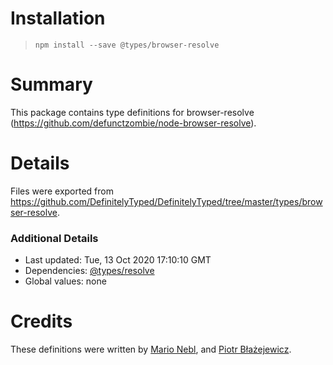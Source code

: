 # Installation
> `npm install --save @types/browser-resolve`

# Summary
This package contains type definitions for browser-resolve (https://github.com/defunctzombie/node-browser-resolve).

# Details
Files were exported from https://github.com/DefinitelyTyped/DefinitelyTyped/tree/master/types/browser-resolve.

### Additional Details
 * Last updated: Tue, 13 Oct 2020 17:10:10 GMT
 * Dependencies: [@types/resolve](https://npmjs.com/package/@types/resolve)
 * Global values: none

# Credits
These definitions were written by [Mario Nebl](https://github.com/marionebl), and [Piotr Błażejewicz](https://github.com/peterblazejewicz).
